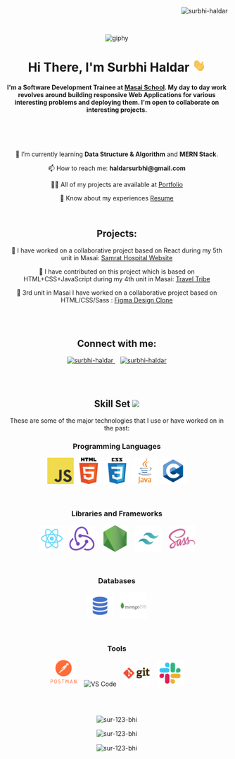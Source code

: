<p align="right">
  <img src="https://komarev.com/ghpvc/?username=sur-123-bhi&label=Profile%20views&color=0e75b6&style=flat" alt="surbhi-haldar"/>
</p>
<br>

<p align="center">
  <img src="https://github.com/sur-123-bhi/sur-123-bhi/assets/129533897/7be993c6-b609-4f7d-8f49-b465389c2b43" alt="giphy" width="900px" height="300px">
</p>
<h1 align="center">Hi There, I'm Surbhi Haldar <img  src="https://raw.githubusercontent.com/ABSphreak/ABSphreak/master/gifs/Hi.gif" width="30px"></h1>

<h4 align="center"> I'm a Software Development Trainee at <a href="https://www.masaischool.com/">Masai School</a>. My day to day work revolves around building responsive Web Applications for various interesting problems and deploying them. I'm open to collaborate on interesting projects.</h4>

<br>
<br>
<br>


  <p align="center">🌱 I’m currently learning <strong>Data Structure & Algorithm</strong> and <strong>MERN Stack</strong>.</p>
  <p align="center"> 📫 How to reach me: <strong>haldarsurbhi@gmail.com</strong></p>
  <p align="center">👨‍💻 All of my projects are available at <a href="https://sur-123-bhi.github.io/">Portfolio</a></p>
  <p align="center">📄 Know about my experiences <a href="https://drive.google.com/file/d/1CQ0cD4DQ5V8lnThldwF2LlIVXpuAOloU/view?usp=sharing">Resume</a></p>

<br>
<h2 align="center">Projects:</h2>


  <p align="center">🔭 I have worked on a collaborative project based on React during my 5th unit in Masai: <a href="https://c-sharp-samrat.vercel.app/">Samrat Hospital Website</a></p>
  <p align="center">🔭 I have contributed on this project which is based on HTML+CSS+JavaScript during my 4th unit in Masai: <a href="https://velvety-maamoul-e37b50.netlify.app/">Travel Tribe</a></p>
  <p align="center">🔭 3rd unit in Masai I have worked on a collaborative project based on HTML/CSS/Sass : <a href="https://bounty-invention-713.netlify.app/">Figma Design Clone</a></p>

<br>
<br>

<h2 align="center">Connect with me:</h2>
<p align="center">
  <a href="https://linkedin.com/in/surbhi-haldar" target="_blank">
    <img src="https://imgs.search.brave.com/LKrpjfV-1aFuNSxL3ZNJGJrz6Xq7mU48QkAsiugF6oY/rs:fit:500:0:0/g:ce/aHR0cHM6Ly9lYWRu/LXdjMDEtNjQ4MDg2/NS5ueGVkZ2UuaW8v/Y2RuL3dwLWNvbnRl/bnQvdXBsb2Fkcy8y/MDE1LzAyL2xpbmtl/ZGluLWljb24ucG5n" alt="surbhi-haldar" height="59" width="59" />
  </a>&nbsp;&nbsp;
  <a href="https://www.instagram.com/surbhi.haldar/" target="_blank">
    <img src="https://imgs.search.brave.com/7uP3YxrZWVVdUHCzcvjPaWpWJZGI2dAps1yBBYvqGL8/rs:fit:500:0:0/g:ce/aHR0cHM6Ly9jZG4t/aWNvbnMtcG5nLmZy/ZWVwaWsuY29tLzI1/Ni8yMTExLzIxMTE0/NjMucG5n" alt="surbhi-haldar" height="60" width="60" />
  </a>
</p>


<br>
<br>

<h2 align="center">Skill Set <img src="https://imgs.search.brave.com/HINcCb5yl5YjXNr0BKmzpPbJj6JhgyfZNYoRTibmE4Y/rs:fit:860:0:0/g:ce/aHR0cHM6Ly9tZWRp/YS50ZW5vci5jb20v/R1hrSmtrWXM2SndB/QUFBai9mbGV4LW11/c2NsZS5naWY.gif" width="30px"></h2>

<p align="center">These are some of the major technologies that I use or have worked on in the past:</p>

<h3 align="center">Programming Languages</h3>

<p align="center">
  <img title="javascript" alt="javascript" width="60px" src="https://raw.githubusercontent.com/github/explore/master/topics/javascript/javascript.png" />    <img alt="HTML" title="HTML" width="60px" src="https://raw.githubusercontent.com/github/explore/main/topics/html/html.png">   <img title="css" alt="css" width="60px" src="https://raw.githubusercontent.com/github/explore/main/topics/css/css.png">   <img title="java" alt="java" width="60px" src="https://raw.githubusercontent.com/github/explore/master/topics/java/java.png">    <img title="C" alt="C" width="60px" src="https://raw.githubusercontent.com/github/explore/master/topics/c/c.png">
</p>
<br>

<h3 align="center">Libraries and Frameworks</h3>

<p align="center">
  <img title="React" alt="react" width="60px" src="https://raw.githubusercontent.com/github/explore/master/topics/react/react.png">&nbsp;&nbsp;<img title="redux" alt="redux" width="60px" src="https://raw.githubusercontent.com/github/explore/master/topics/redux/redux.png">  &nbsp;&nbsp;  <img title="node.js" alt="node.js" width="60px" src="https://raw.githubusercontent.com/github/explore/master/topics/nodejs/nodejs.png">  &nbsp;&nbsp;  <img title="tailwind" alt="tailwind" width="60px" src="https://raw.githubusercontent.com/github/explore/master/topics/tailwind/tailwind.png">  &nbsp;&nbsp;  <img title="sass" alt="sass" width="60px" src="https://raw.githubusercontent.com/github/explore/master/topics/sass/sass.png">
</p>
<br>

<h3 align="center">Databases</h3>

<p align="center">
  <img title="SQL" alt="SQL" width="60px" src="https://raw.githubusercontent.com/github/explore/master/topics/sql/sql.png">  &nbsp;&nbsp;  <img title="MongoDB" alt="MongoDB" width="60px" src="https://raw.githubusercontent.com/github/explore/master/topics/mongodb/mongodb.png">
</p>
<br>

<h3 align="center">Tools</h3>

<p align="center">
  <img title="postman" alt="postman" width="60px" src="https://raw.githubusercontent.com/github/explore/master/topics/postman/postman.png">  &nbsp;&nbsp;  <img title="VS Code" alt="VS Code" width="60px" src="https://img.icons8.com/fluent/48/000000/visual-studio-code-2019.png">  &nbsp;&nbsp;  <img title="git" alt="git" width="60px" src="https://raw.githubusercontent.com/github/explore/master/topics/git/git.png">  &nbsp;&nbsp;  <img title="slack" alt="slack" width="60px" src="https://raw.githubusercontent.com/github/explore/master/topics/slack/slack.png">
</p>

<br>
<br>

<p align="center">
  <img align="center" src="https://github-readme-stats.vercel.app/api/top-langs?username=sur-123-bhi&show_icons=true&locale=en&layout=compact&theme=radical" alt="sur-123-bhi" />
</p>
<p align="center">
  <img align="center" src="https://github-readme-stats.vercel.app/api?username=sur-123-bhi&show_icons=true&theme=radical" alt="sur-123-bhi" />
</p>

<p align="center">
  <img align="center" src="https://github-readme-streak-stats.herokuapp.com/?user=sur-123-bhi&theme=radical" alt="sur-123-bhi" />
</p>

